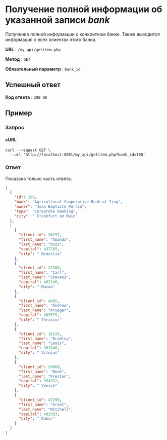# Получение полной информации об указанной записи *bank*

Получение полной информации о конкретном банке.
Также выводится информация о всех клиентах этого банка.

**URL** : `/my_api/getitem.php`

**Метод** : `GET`

**Обязательный параметр** : `bank_id`

## Успешный ответ

**Код ответа** : `200 OK`




## Пример

### Запрос

#### cURL

```shell
curl --request GET \
  --url 'http://localhost:8001/my_api/getitem.php?bank_id=100'
```

### Ответ

Показана только часть ответа.

```json
[
  {
    "id": 100,
    "bank": "Agricultural Cooperative Bank of Iraq",
    "owner": "Jean Baptiste Perrin",
    "type": "corporate banking",
    "city": " Frankfurt am Main"
  },
  [
    {
      "client_id": 36297,
      "first_name": "Amanda",
      "last_name": "Ruiz",
      "capital": 437285,
      "city": " Brasilia"
    },
    {
      "client_id": 32308,
      "first_name": "Carl",
      "last_name": "Stevens",
      "capital": 402146,
      "city": " Macau"
    },
    {
      "client_id": 4885,
      "first_name": "Andrew",
      "last_name": "Krueger",
      "capital": 483575,
      "city": " Thrissur"
    },
    {
      "client_id": 16126,
      "first_name": "Bradley",
      "last_name": "Lewis",
      "capital": 381046,
      "city": " Vilnius"
    },
    {
      "client_id": 26868,
      "first_name": "Noah",
      "last_name": "Preston",
      "capital": 354912,
      "city": " Venice"
    },
    {
      "client_id": 47290,
      "first_name": "Grant",
      "last_name": "Mitchell",
      "capital": 492583,
      "city": " Dakar"
    }
  ]
]
```